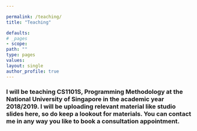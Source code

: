 ```yaml
---

permalink: /teaching/
title: "Teaching"

defaults:
# _pages
- scope:
path: ""
type: pages
values:
layout: single
author_profile: true
---
```



### I will be teaching CS1101S, Programming Methodology at the National University of Singapore in the academic year 2018/2019. I will be uploading relevant material like studio slides here, so do keep a lookout for materials. You can contact me in any way you like to book a consultation appointment. 
